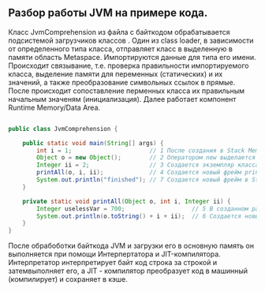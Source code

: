 ## Разбор работы JVM на примере кода.

Класс JvmComprehension из файла с байткодом обрабатывается подсистемой загрузчиков классов . Один из class loader, в зависимости от определенного типа класса, отправляет класс в выделенную в памяти область Metaspace. Импортируются данные для типа его имени. Происходит связывание, т.е. проверка правильности импортируемого класса, выделение памяти для переменных (статических) и их значений, а также преобразование символьных ссылок в прямые. После происходит сопоставление перменных класса их правильным начальным значеням (инициализация). Далее работает компонент Runtime Memory/Data Area.

```java

public class JvmComprehension {

    public static void main(String[] args) {
        int i = 1;                      // 1 После создания в Stack Memory фрейма для метода Main в него помещается значение примитивного типа int
        Object o = new Object();        // 2 Оператором new выделается память в heap и с помощью контсруктора без параметров создается экземпляр класса Object, расположенный в выделенной области. Cсылка "o" на объект Object из heap помещается в Stack Memory. 
        Integer ii = 2;                 // 3 Создается экземпляр класса Integer в heap. Ссылка на объект и его значение в области heap помещается в тот же фрейм "main()".
        printAll(o, i, ii);             // 4 Создается новый фрейм printAll() в Stack Memory, в него перадются ссылки на o, i, ii из heap
        System.out.println("finished"); // 7 Создается новый фрейм в Stack Memory. В данный фрейм передается ссылка на экземпляр класса String с содержимым "finished", расположенный в heap.
    }

    private static void printAll(Object o, int i, Integer ii) {
        Integer uselessVar = 700;                   // 5 В созданном ранее фрейме printAll() помещается ссылка uselessVar на эземпляр класса Integer и его значение расположенные в heap.
        System.out.println(o.toString() + i + ii);  // 6 Создается новый фрейм System.out.println() в Stack Memory. В него помещаются ссылки на "i", "ii" и ссылка на новый объект полученный при вызове toString. 
    }
}

```

После обрабоботки байткода JVM и загрузки его в основную память он выполняется при помощи Интерпертатора и JIT-компилятора. Интерпретатор интерпретирует байт код строка за строкой и затемвыполняет его, а JIT - компилятор преобразует код в машинный (компилирует) и сохраняет в кэше.
